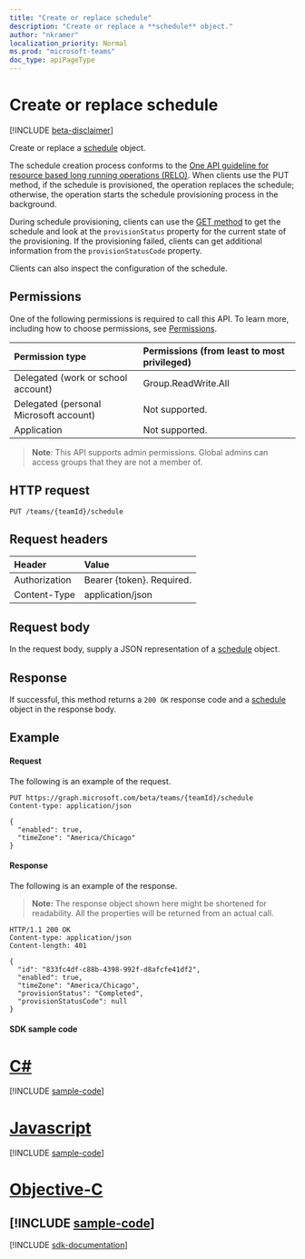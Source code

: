 ```yaml
---
title: "Create or replace schedule"
description: "Create or replace a **schedule** object."
author: "nkramer"
localization_priority: Normal
ms.prod: "microsoft-teams"
doc_type: apiPageType
---
```


# Create or replace schedule

[!INCLUDE [beta-disclaimer](../../includes/beta-disclaimer.md)]

Create or replace a [schedule](../resources/schedule.md) object.

The schedule creation process conforms to the [One API guideline for resource based long running operations (RELO)](https://github.com/Microsoft/api-guidelines/blob/master/Guidelines.md#131-resource-based-long-running-operations-relo).
When clients use the PUT method, if the schedule is provisioned, the operation replaces the schedule; otherwise, the operation starts the schedule provisioning process in the background.

During schedule provisioning, clients can use the [GET method](schedule-get.md) to get the schedule and look at the `provisionStatus` property for the current state of the provisioning. If the provisioning failed, clients can get additional information from the `provisionStatusCode` property.

Clients can also inspect the configuration of the schedule.


## Permissions

One of the following permissions is required to call this API. To learn more, including how to choose permissions, see [Permissions](/graph/permissions-reference).

|Permission type      | Permissions (from least to most privileged)              |
|:--------------------|:---------------------------------------------------------|
|Delegated (work or school account) | Group.ReadWrite.All    |
|Delegated (personal Microsoft account) | Not supported.    |
|Application | Not supported. |

> **Note**: This API supports admin permissions. Global admins can access groups that they are not a member of.

## HTTP request

<!-- { "blockType": "ignored" } -->

```http
PUT /teams/{teamId}/schedule
```

## Request headers

| Header       | Value |
|:---------------|:--------|
| Authorization  | Bearer {token}. Required.  |
| Content-Type  | application/json  |

## Request body

In the request body, supply a JSON representation of a [schedule](../resources/schedule.md) object.

## Response

If successful, this method returns a `200 OK` response code and a [schedule](../resources/schedule.md) object in the response body.

## Example

#### Request

The following is an example of the request.
<!-- {
  "blockType": "request",
  "name": "team-put-schedule"
}-->
```http
PUT https://graph.microsoft.com/beta/teams/{teamId}/schedule
Content-type: application/json

{
  "enabled": true,
  "timeZone": "America/Chicago"
}
```

#### Response

The following is an example of the response. 

>**Note:** The response object shown here might be shortened for readability. All the properties will be returned from an actual call.
<!-- {
  "blockType": "response",
  "truncated": true,
  "@odata.type": "microsoft.graph.schedule"
} -->

```http
HTTP/1.1 200 OK
Content-type: application/json
Content-length: 401

{
  "id": "833fc4df-c88b-4398-992f-d8afcfe41df2",
  "enabled": true,
  "timeZone": "America/Chicago",
  "provisionStatus": "Completed",
  "provisionStatusCode": null
}
```
#### SDK sample code
# [C#](#tab/cs)
[!INCLUDE [sample-code](../includes/team-put-schedule-Cs-snippets.md)]

# [Javascript](#tab/javascript)
[!INCLUDE [sample-code](../includes/team-put-schedule-Javascript-snippets.md)]

# [Objective-C](#tab/objective-c)
[!INCLUDE [sample-code](../includes/team-put-schedule-Objective-C-snippets.md)]
---

[!INCLUDE [sdk-documentation](../includes/snippets_sdk_documentation_link.md)]

<!-- uuid: 8fcb5dbc-d5aa-4681-8e31-b001d5168d79
2015-10-25 14:57:30 UTC -->
<!--
{
  "type": "#page.annotation",
  "description": "Creates or replaces the schedule",
  "keywords": "",
  "section": "documentation",
  "tocPath": "",
  "suppressions": [
    "Error: /api-reference/beta/api/team-put-schedule.md:\r\n      BookmarkMissing: '[#tab/objective-c](Objective-C)'. Did you mean: #objective-c (score: 4)",
    "Error: /api-reference/beta/api/team-put-schedule.md:\r\n      BookmarkMissing: '[#tab/cs](C#)'. Did you mean: #c (score: 5)",
    "Error: /api-reference/beta/api/team-put-schedule.md:\r\n      BookmarkMissing: '[#tab/javascript](Javascript)'. Did you mean: #javascript (score: 4)"
  ]
}
-->

